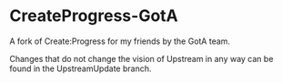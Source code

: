 # CreateProgress-GotA
A fork of Create:Progress for my friends by the GotA team. 

Changes that do not change the vision of Upstream in any way can be found in the UpstreamUpdate branch.
